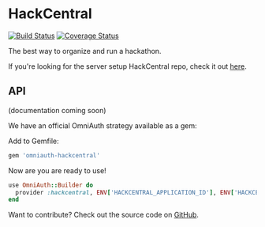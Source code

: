 # HackCentral


[![Build Status](https://travis-ci.org/hackcentral/hackcentral.svg?branch=master)](https://travis-ci.org/hackcentral/hackcentral)
[![Coverage Status](https://coveralls.io/repos/hackcentral/hackcentral/badge.png)](https://coveralls.io/r/hackcentral/hackcentral)


The best way to organize and run a hackathon.

If you're looking for the server setup HackCentral repo, check it out [here](https://github.com/hackcentral/server-stuff).

## API

(documentation coming soon)

We have an official OmniAuth strategy available as a gem:

Add to Gemfile:

```ruby
gem 'omniauth-hackcentral'
```

Now are you are ready to use!

```ruby
use OmniAuth::Builder do
  provider :hackcentral, ENV['HACKCENTRAL_APPLICATION_ID'], ENV['HACKCENTRAL_APP_SECRET']
end
```

Want to contribute? Check out the source code on [GitHub](https://github.com/hackcentral/omniauth-hackcentral).
